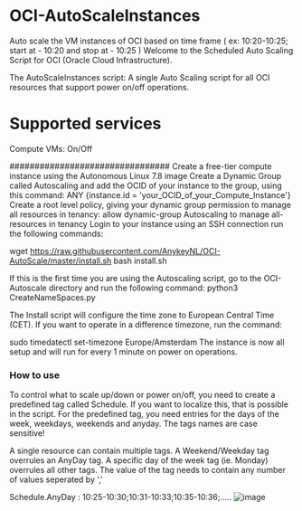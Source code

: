 # OCI-AutoScaleInstances
Auto scale the VM instances of OCI based on time frame ( ex:  10:20-10:25; start at - 10:20 and stop at - 10:25 )
Welcome to the Scheduled Auto Scaling Script for OCI (Oracle Cloud Infrastructure).

The AutoScaleInstances script: A single Auto Scaling script for all OCI resources that support power on/off operations.
# Supported services
Compute VMs: On/Off

################################
Create a free-tier compute instance using the Autonomous Linux 7.8 image
Create a Dynamic Group called Autoscaling and add the OCID of your instance to the group, using this command:
ANY {instance.id = 'your_OCID_of_your_Compute_Instance'}
Create a root level policy, giving your dynamic group permission to manage all resources in tenancy:
allow dynamic-group Autoscaling to manage all-resources in tenancy
Login to your instance using an SSH connection
run the following commands:

wget https://raw.githubusercontent.com/AnykeyNL/OCI-AutoScale/master/install.sh
bash install.sh


If this is the first time you are using the Autoscaling script, go to the OCI-Autoscale directory and run the following command:
python3 CreateNameSpaces.py

The Install script will configure the time zone to European Central Time (CET). If you want to operate in a difference timezone, run the command:

sudo timedatectl set-timezone Europe/Amsterdam
The instance is now all setup and will run for every 1 minute on power on operations.

### How to use
To control what to scale up/down or power on/off, you need to create a predefined tag called Schedule. If you want to localize this, that is possible in the script. For the predefined tag, you need entries for the days of the week, weekdays, weekends and anyday. The tags names are case sensitive!

A single resource can contain multiple tags. A Weekend/Weekday tag overrules an AnyDay tag. A specific day of the week tag (ie. Monday) overrules all other tags.
The value of the tag needs to contain any number of values seperated by ','

Schedule.AnyDay : 10:25-10:30;10:31-10:33;10:35-10:36;.....
![image](https://user-images.githubusercontent.com/26667063/136828324-ba46929c-5f65-4a23-b3ae-3da20dc4ae89.png)


 

